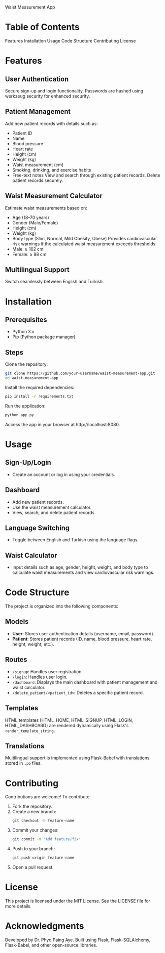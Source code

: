 Waist Measurement App
# Table of Contents
Features
Installation
Usage
Code Structure
Contributing
License
# Features
## User Authentication
Secure sign-up and login functionality.
Passwords are hashed using werkzeug.security for enhanced security.
## Patient Management
Add new patient records with details such as:
- Patient ID
- Name
- Blood pressure
- Heart rate
- Height (cm)
- Weight (kg)
- Waist measurement (cm)
- Smoking, drinking, and exercise habits
- Free-text notes
View and search through existing patient records.
Delete patient records securely.
## Waist Measurement Calculator
Estimate waist measurements based on:
- Age (18–70 years)
- Gender (Male/Female)
- Height (cm)
- Weight (kg)
- Body type (Slim, Normal, Mild Obesity, Obese)
Provides cardiovascular risk warnings if the calculated waist measurement exceeds thresholds:
- Male: ≥ 102 cm
- Female: ≥ 88 cm
## Multilingual Support
Switch seamlessly between English and Turkish.
# Installation
## Prerequisites
- Python 3.x
- Pip (Python package manager)
## Steps
Clone the repository:
```bash
git clone https://github.com/your-username/waist-measurement-app.git
cd waist-measurement-app
```
Install the required dependencies:
```bash
pip install -r requirements.txt
```
Run the application:
```bash
python app.py
```
Access the app in your browser at http://localhost:8080.
# Usage
## Sign-Up/Login
- Create an account or log in using your credentials.
## Dashboard
- Add new patient records.
- Use the waist measurement calculator.
- View, search, and delete patient records.
## Language Switching
- Toggle between English and Turkish using the language flags.
## Waist Calculator
- Input details such as age, gender, height, weight, and body type to calculate waist measurements and view cardiovascular risk warnings.
# Code Structure
The project is organized into the following components:
## Models
- **User**: Stores user authentication details (username, email, password).
- **Patient**: Stores patient records (ID, name, blood pressure, heart rate, height, weight, etc.).
## Routes
- `/signup`: Handles user registration.
- `/login`: Handles user login.
- `/dashboard`: Displays the main dashboard with patient management and waist calculator.
- `/delete_patient/<patient_id>`: Deletes a specific patient record.
## Templates
HTML templates (HTML_HOME, HTML_SIGNUP, HTML_LOGIN, HTML_DASHBOARD) are rendered dynamically using Flask's `render_template_string`.
## Translations
Multilingual support is implemented using Flask-Babel with translations stored in `.po` files.
# Contributing
Contributions are welcome! To contribute:
1. Fork the repository.
2. Create a new branch:
   ```bash
   git checkout -b feature-name
   ```
3. Commit your changes:
   ```bash
   git commit -m 'Add feature/fix'
   ```
4. Push to your branch:
   ```bash
   git push origin feature-name
   ```
5. Open a pull request.
# License
This project is licensed under the MIT License. See the LICENSE file for more details.
# Acknowledgments
Developed by Dr. Phyo Paing Aye.
Built using Flask, Flask-SQLAlchemy, Flask-Babel, and other open-source libraries.
